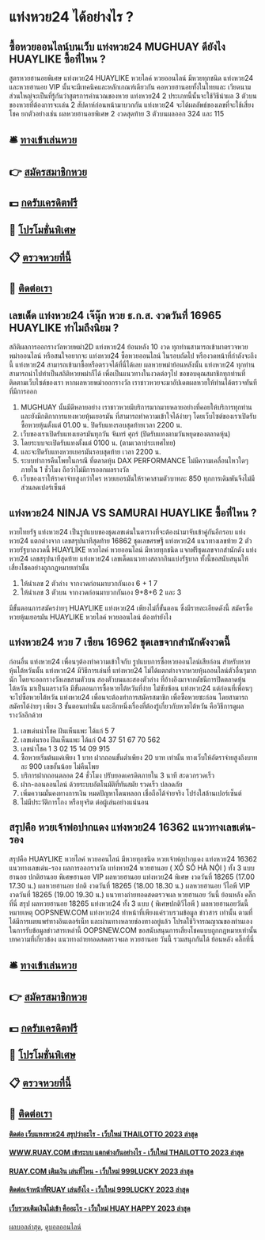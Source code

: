# แท่งหวย24 ได้อย่างไร ?
## ซื้อหวยออนไลน์บนเว็บ แท่งหวย24 MUGHUAY ดียังไง HUAYLIKE ซื้อที่ไหน ?
สูตรหวยฮานอยพิเศษ แท่งหวย24 HUAYLIKE หวยไลค์ หวยออนไลน์ มีหวยทุกชนิด แท่งหวย24 และหวยฮานอย VIP นั้นจะมีเทคนิคและหลักเกณฑ์เดียวกัน คอหวยฮานอยทั้งในไทยและ เวียดนาม ส่วนใหญ่จะเป็นที่รู้กันว่าสูตรการคำนวณของหวย แท่งหวย24 2 ประเภทนี้นั้นจะใช้วิธีนำผล 3 ตัวบนของหวยที่ต้องการจะเล่น 2 สัปดาห์ก่อนหน้ามาบวกกัน แท่งหวย24 จะได้ผลลัพธ์ของเลขที่จะใช้เสี่ยงโชค
ยกตัวอย่างเช่น ผลหวยฮานอยพิเศษ 2 งวดสุดท้าย 3 ตัวบนผลออก 324 และ 115

## 🛎 [ทางเข้าเล่นหวย](https://bit.ly/3BG5bNw)
## 👉 [สมัครสมาชิกหวย](https://bit.ly/3BG5bNw)
## 💵 [กดรับเครดิตฟรี](https://bit.ly/3C3mvgS)
## 👑 [โปรโมชั่นพิเศษ](https://bit.ly/3C3mvgS)
## 📋 [ตรวจหวยที่นี้](https://bit.ly/3C3mvgS)
## 📱 [ติดต่อเรา](https://bit.ly/3C3mvgS)

## เลขเด็ด แท่งหวย24 เจ๊นุ๊ก หวย ธ.ก.ส. งวดวันที่ 16965 HUAYLIKE ทำไมถึงนิยม ?
สถิติผลการออกรางวัลหวยพม่า2D แท่งหวย24 ย้อนหลัง 10 งวด ทุกท่านสามารถเข้ามาตรวจหวยพม่าออนไลน์ หรือสนใจอยากจะ แท่งหวย24 ซื้อหวยออนไลน์ ในรอบถัดไป หรืองวดหน้าที่กำลังจะถึงนี้ แท่งหวย24 สามารถเข้ามาซื้อหรือตรวจได้ที่นี่ได้เลย ผลหวยพม่าย้อนหลังนั้น แท่งหวย24 ทุกท่านสามารถนำไปทำเป็นสถิติหวยพม่าก็ได้ เพื่อเป็นแนวทางในงวดต่อๆไป ขอขอบคุณสมาชิกทุกท่านที่ติดตามเว็บไซต์ของเรา หากผลหวยพม่าออกรางวัล เราชาวหวยจะมาอัปเดตผลหวยให้ท่านได้ตรวจทันทีที่มีการออก
1. MUGHUAY นั้นมีดีหลายอย่าง เราชาวหวยมีบริการมากมายหลายอย่างที่คอยให้บริการทุกท่าน และยังมีกติกาการแทงหวยหุ้นเยอรมัน ที่สามารถทำความเข้าใจได้ง่ายๆ โดยเว็บไซต์ของเราเปิดรับซื้อหวยหุ้นตั้งแต่ 01.00 น. ปิดรับแทงรอบสุดท้ายเวลา 2200 น.
2. เว็บของเราเปิดรับแทงเยอรมันทุกวัน จันทร์ ศุกร์ (ปิดรับแทงตามวันหยุดของตลาดหุ้น)
3. โดยระบบจะเปิดรับแทงตั้งแต่ 0100 น. (ตามเวลาประเทศไทย)
4. และจะปิดรับแทงหวยเยอรมันรอบสุดท้าย เวลา 2200 น.
5. ระบบทำการคืนโพยในกรณี ที่ตลาดหุ้น DAX PERFORMANCE ไม่มีความเคลื่อนไหวใดๆ ภายใน 1 ชั่วโมง ถือว่าไม่มีการออกผลรางวัล
6. เว็บของเราให้ราคาจ่ายสูงกว่าใคร หวยเยอรมันให้ราคาสามตัวบาทละ 850 ทุกการเดิมพันจึงไม่มีส่วนลดเปอร์เซ็นต์

## แท่งหวย24 NINJA VS SAMURAI HUAYLIKE ซื้อที่ไหน ?
หวยไทยรัฐ แท่งหวย24 เป็นรูปแบบของชุดเลขเด่นในตารางที่จะต้องนำมาจับเข้าคู่กันอีกรอบ แท่งหวย24 แตกต่างจาก เลขสรุปนาทีสุดท้าย 16862 ชุดเลขศรษฐี แท่งหวย24 แนวทางเลขท้าย 2 ตัว หวยรัฐบาลงวดนี้ HUAYLIKE หวยไลค์ หวยออนไลน์ มีหวยทุกชนิด แจกฟรีชุดเลขจากสำนักดัง แท่งหวย24 เลขสรุปนาทีสุดท้าย แท่งหวย24 เลขเด็ดแนวทางสลากกินแบ่งรัฐบาล ทั้งนี้ขอสนับสนุนให้เสี่ยงโชคอย่างถูกกฎหมายเท่านั้น
1. ให้นำเลข 2 ตัวล่าง จากงวดก่อนมาบวกกันเอง 6 + 1 7
2. ให้นำเลข 3 ตัวบน จากงวดก่อนมาบวกกันเอง 9+8+6 2 และ 3

มีขั้นตอนการสมัครง่ายๆ HUAYLIKE แท่งหวย24 เพียงไม่กี่ขั้นตอน ซึ่งมีรายละเอียดดังนี้
สมัครซื้อหวยหุ้นเยอรมัน HUAYLIKE หวยไลค์ หวยออนไลน์ ต้องทำยังไง

## แท่งหวย24 หวย 7 เซียน 16962 ชุดเลขจากสำนักดังงวดนี้
ก่อนอื่น แท่งหวย24 เพื่อนๆต้องทำความเข้าใจกับ รูปแบบการซื้อหวยออนไลน์เสียก่อน
สำหรับหวยหุ้นไต้หวันนั้น แท่งหวย24 มีวิธีการเล่นที่ แท่งหวย24 ไม่ได้แตกต่างจากหวยหุ้นออนไลน์ตัวอื่นๆมากนัก โดยจะออกรางวัลเลขสามตัวบน สองตัวบนและสองตัวล่าง ที่อ้างอิงมาจากดัชนีการปิดตลาดหุ้นไต้หวัน มาเป็นผลรางวัล มีขั้นตอนการซื้อหวยไต้หวันที่ง่าย ไม่ซับซ้อน แท่งหวย24 แต่ก่อนที่เพื่อนๆจะไปซื้อหวยไต้หวัน แท่งหวย24 เพื่อนจะต้องทำการสมัครสมาชิก เพื่อซื้อหวยซะก่อน โดยสามารถสมัครได้ง่ายๆ เพียง 3 ขั้นตอนเท่านั้น และอีกหนึ่งเรื่องที่ต้องรู้เกี่ยวกับหวยไต้หวัน คือวิธีการดูผลรางวัลอีกด้วย
1. เลขเด่นนำโชค ฝันเห็นแพะ ได้แก่ 5 7
2. เลขเด่นรอง ฝันเห็นแพะ ได้แก่ 04 37 51 67 70 562
3. เลขนำโชค 1 3 02 15 14 09 915
4. ซื้อหวยเริ่มต้นแค่เพียง 1 บาท ฝากถอนขั้นต่ำเพียง 20 บาท เท่านั้น ทางเว็บให้อัตราจ่ายสูงถึงบาทละ 900 เลขอั้นน้อย ไม่คืนโพย
5. บริการฝากถอนตลอด 24 ชั่วโมง ปรับยอดเครดิตภายใน 3 นาที สะดวกรวดเร็ว
6. ฝาก-ถอนออนไลน์ ด้วยระบบอัตโนมัติที่ทันสมัย รวดเร็ว ปลอดภัย
7. เพิ่มความมั่นคงทางการเงิน หมดปัญหาโดนหลอก เชื่อถือได้จ่ายจริง โปร่งใสล้านเปอร์เซ็นต์
8. ไม่มีประวัติการโกง หรือทุจริต ต่อผู้เล่นอย่างแน่นอน

## สรุปคือ หวยเจ้าพ่อปากแดง แท่งหวย24 16362 แนวทางเลขเด่น-รอง
สรุปคือ HUAYLIKE หวยไลค์ หวยออนไลน์ มีหวยทุกชนิด หวยเจ้าพ่อปากแดง แท่งหวย24 16362 แนวทางเลขเด่น-รอง ผลการออกรางวัล แท่งหวย24 หวยฮานอย ( XỔ SỐ HÀ NỘI ) ทั้ง 3 แบบ ฮานอย ปกติฮานอย พิเศษฮานอย VIP
ผลหวยฮานอย แท่งหวย24 พิเศษ งวดวันที่ 18265 (17.00 17.30 น.)
ผลหวยฮานอย ปกติ งวดวันที่ 18265 (18.00 18.30 น.)
ผลหวยฮานอย วีไอพี VIP งวดวันที่ 18265 (19.00 19.30 น.)
 แนวทางถ่ายทอดสดตรวจผล หวยฮานอย วันนี้ ย้อนหลัง คลิ๊กที่นี่ 
สรุป ผลหวยฮานอย 18265 แท่งหวย24 ทั้ง 3 แบบ ( พิเศษปกติวีไอพี ) ผลหวยฮานอยวันนี้
หมายเหตุ OOPSNEW.COM แท่งหวย24 ทำหน้าที่เพียงแค่รวบรวมข้อมูล ข่าวสาร เท่านั้น ตามที่ได้มีการเผยแพร่ทางอินเตอร์เน็ท และผ่านทางหลายช่องทางอยู่แล้ว โปรดใช้วิจารณญาณของท่านเอง ในการรับข้อมูลข่าวสารเหล่านี้ OOPSNEW.COM ขอสนับสนุนการเสี่ยงโชคแบบถูกกฎหมายเท่านั้น
บทความที่เกี่ยวข้อง
แนวทางถ่ายทอดสดตรวจผล หวยฮานอย วันนี้ รวมสนุกกันได้ ย้อนหลัง คลิ๊กที่นี่

## 🛎 [ทางเข้าเล่นหวย](https://bit.ly/3BG5bNw)
## 👉 [สมัครสมาชิกหวย](https://bit.ly/3BG5bNw)
## 💵 [กดรับเครดิตฟรี](https://bit.ly/3C3mvgS)
## 👑 [โปรโมชั่นพิเศษ](https://bit.ly/3C3mvgS)
## 📋 [ตรวจหวยที่นี้](https://bit.ly/3C3mvgS)
## 📱 [ติดต่อเรา](https://bit.ly/3C3mvgS)

#### [ติดต่อ เว็บแทงหวย24 สรุปว่าอะไร - เว็บใหม่ THAILOTTO 2023 ล่าสุด](https://atom.io/themes/ติดต่อ%20เว็บแทงหวย24%20สรุปว่าอะไร%20-%20เว็บใหม่%20thailotto%202023%20ล่าสุด)
#### [WWW.RUAY.COM เข้าระบบ แตกต่างกันอย่างไร - เว็บใหม่ THAILOTTO 2023 ล่าสุด](https://atom.io/themes/www.ruay.com%20เข้าระบบ%20แตกต่างกันอย่างไร%20-%20เว็บใหม่%20thailotto%202023%20ล่าสุด)
#### [RUAY.COM เติมเงิน เล่นที่ไหน - เว็บใหม่ 999LUCKY 2023 ล่าสุด](https://atom.io/themes/ruay.com%20เติมเงิน%20เล่นที่ไหน%20-%20เว็บใหม่%20999lucky%202023%20ล่าสุด)
#### [ติดต่อเจ้าหน้าที่RUAY เล่นยังไง - เว็บใหม่ 999LUCKY 2023 ล่าสุด](https://atom.io/themes/ติดต่อเจ้าหน้าที่ruay%20เล่นยังไง%20-%20เว็บใหม่%20999lucky%202023%20ล่าสุด)
#### [เว็บรวยเติมเงินไม่เข้า คืออะไร - เว็บใหม่ HUAY HAPPY 2023 ล่าสุด](https://atom.io/themes/เว็บรวยเติมเงินไม่เข้า%20คืออะไร%20-%20เว็บใหม่%20huay%20happy%202023%20ล่าสุด)

[ผลบอลล่าสุด](https://siamsport.tv "ผลบอลล่าสุด"), [ดูบอลออนไลน์](https://siamsport.tv/ดูบอลสด "ดูบอลออนไลน์")